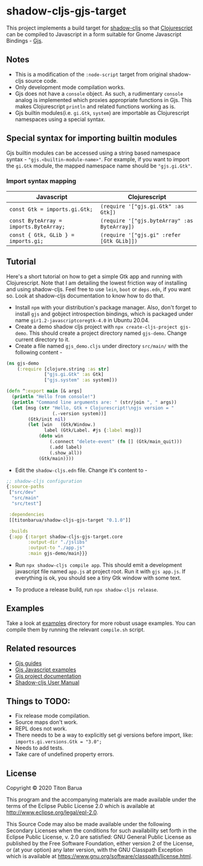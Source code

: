 # shadow-cljs-gjs-target

This project implements a build target for
[shadow-cljs](https://github.com/thheller/shadow-cljs) so that
[Clojurescript](https://clojurescript.org/) can be compiled to Javascript in a
form suitable for Gnome Javascript Bindings -
[Gjs](https://gitlab.gnome.org/GNOME/gjs/). 


## Notes
- This is a modification of the `:node-script` target from original shadow-cljs
  source code.
- Only development mode compilation works.
- Gjs does not have a `console` object. As such, a rudimentary `console` analog
  is implemented which proxies appropriate functions in Gjs. This makes Clojurescript
  `println` and related functions working as is.
- Gjs builtin modules(i.e. `gi.Gtk`, `system`) are importable as Clojurescript
  namespaces using a special syntax.
  
## Special syntax for importing builtin modules

Gjs builtin modules can be accessed using a string based namespace syntax -
`"gjs.<builtin-module-name>"`. For example, if you want to import the `gi.Gtk`
module, the mapped namespace name should be `"gjs.gi.Gtk"`.

### Import syntax mapping

| Javascript | Clojurescript |
| ---------- | ------------- |
| `const Gtk = imports.gi.Gtk;` | `(require '["gjs.gi.Gtk" :as Gtk])` |
| `const ByteArray = imports.ByteArray;` | `(require '["gjs.byteArray" :as ByteArray])` |
| `const { Gtk, GLib } = imports.gi;` | `(require '["gjs.gi" :refer [Gtk GLib]])` |

        
## Tutorial

Here's a short tutorial on how to get a simple Gtk app and running with
Clojurescript. Note that I am detailing the lowest friction way of installing
and using shadow-cljs. Feel free to use `lein`, `boot` or `deps.edn`, if you
want so. Look at shadow-cljs documentation to know how to do that.

- Install `npm` with your distribution's package manager. Also, don't forget to
  install `gjs` and gobject introspection bindings, which is packaged under name
  `gir1.2-javascriptcoregtk-4.0` in Ubuntu 20.04.
- Create a demo shadow cljs project with `npx create-cljs-project gjs-demo`.
  This should create a project directory named `gjs-demo`. Change current directory
  to it.
- Create a file named `gjs_demo.cljs` under directory `src/main/` with the following
  content -

```clojure
(ns gjs-demo
    (:require [clojure.string :as str]
              ["gjs.gi.Gtk" :as Gtk]
              ["gjs.system" :as system]))

(defn ^:export main [& args]
  (println "Hello from console!")
  (println "Command line arguments are: " (str/join ", " args))
  (let [msg (str "Hello, Gtk + Clojurescript!\ngjs version = "
                 (.-version system))]
        (Gtk/init nil)
        (let [win   (Gtk/Window.)
              label (Gtk/Label. #js {:label msg})]
            (doto win
                (.connect "delete-event" (fn [] (Gtk/main_quit)))
                (.add label)
                (.show_all))
            (Gtk/main))))
```

- Edit the `shadow-cljs.edn` file. Change it's content to -

```clojure
;; shadow-cljs configuration
{:source-paths
 ["src/dev"
  "src/main"
  "src/test"]

 :dependencies
 [[titonbarua/shadow-cljs-gjs-target "0.1.0"]]

 :builds
 {:app {:target shadow-cljs-gjs-target.core
        :output-dir "./jslibs"
        :output-to "./app.js"
        :main gjs-demo/main}}}
```

- Run `npx shadow-cljs compile app`. This should emit a development javascript file
  named `app.js` at project root. Run it with `gjs app.js`. If everything is ok, you
  should see a tiny Gtk window with some text.
  
- To produce a release build, run `npx shadow-cljs release`.


## Examples

Take a look at [examples](/examples) directory for more robust usage examples.
You can compile them by running the relevant `compile.sh` script.


## Related resources

- [Gjs guides](http://gjs.guide/guides/)
- [Gjs Javascript examples](https://github.com/GNOME/gjs/tree/mainline/examples)
- [Gjs project documentation](https://github.com/GNOME/gjs/tree/mainline/doc)
- [Shadow-cljs User Manual](https://shadow-cljs.github.io/docs/UsersGuide.html)

## Things to TODO:

- Fix release mode compilation.
- Source maps don't work.
- REPL does not work.
- There needs to be a way to explicitly set gi versions before import, like:
  `imports.gi.versions.Gtk = "3.0";`
- Needs to add tests.
- Take care of undefined property errors.

## License

Copyright © 2020 Titon Barua

This program and the accompanying materials are made available under the
terms of the Eclipse Public License 2.0 which is available at
http://www.eclipse.org/legal/epl-2.0.

This Source Code may also be made available under the following Secondary
Licenses when the conditions for such availability set forth in the Eclipse
Public License, v. 2.0 are satisfied: GNU General Public License as published by
the Free Software Foundation, either version 2 of the License, or (at your
option) any later version, with the GNU Classpath Exception which is available
at https://www.gnu.org/software/classpath/license.html.
